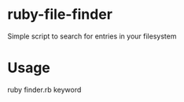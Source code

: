 # ruby-file-finder
Simple script to search for entries in your filesystem


# Usage

ruby finder.rb keyword
